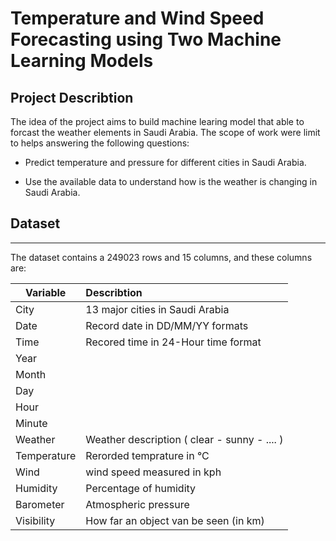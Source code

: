 
# Temperature and Wind Speed Forecasting using Two Machine Learning Models

## Project Describtion

The idea of the project aims to build machine learing model that able to forcast the weather elements in Saudi Arabia. The scope of work were limit to helps answering the following questions:

- Predict temperature and pressure for different cities in Saudi Arabia.

- Use the available data to understand how is the weather is changing in Saudi Arabia.


## Dataset
---
The dataset contains a 249023 rows and 15 columns, and these columns are:

| Variable | Describtion      |
| ------------- |:-------------| 
| City    | 13 major cities in Saudi Arabia |
| Date      | Record date in DD/MM/YY formats
| Time | Recored time in 24-Hour time format|
|Year||
|Month| |
|Day|  |
|Hour| |
|Minute|  |
|Weather| Weather description ( clear - sunny - .... )|  
|Temperature| Rerorded temprature in °C| 
|Wind| wind speed measured in kph| 
|Humidity| Percentage of humidity|
|Barometer| Atmospheric pressure|
|Visibility| How far an object van be seen (in km)|
